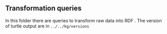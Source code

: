 ## Transformation queries

In this folder there are queries to transform raw data into RDF .
The version of turtle output are in `../../kg/versions`